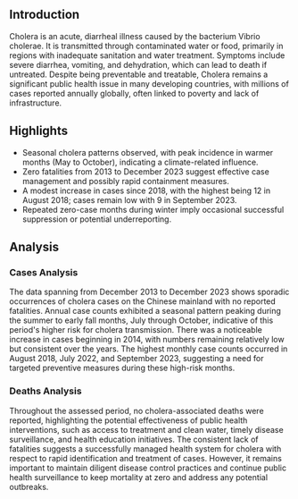 ## Introduction

Cholera is an acute, diarrheal illness caused by the bacterium Vibrio cholerae. It is transmitted through contaminated water or food, primarily in regions with inadequate sanitation and water treatment. Symptoms include severe diarrhea, vomiting, and dehydration, which can lead to death if untreated. Despite being preventable and treatable, Cholera remains a significant public health issue in many developing countries, with millions of cases reported annually globally, often linked to poverty and lack of infrastructure.

## Highlights

- Seasonal cholera patterns observed, with peak incidence in warmer months (May to October), indicating a climate-related influence. <br/>
- Zero fatalities from 2013 to December 2023 suggest effective case management and possibly rapid containment measures. <br/>
- A modest increase in cases since 2018, with the highest being 12 in August 2018; cases remain low with 9 in September 2023. <br/>
- Repeated zero-case months during winter imply occasional successful suppression or potential underreporting. <br/>

## Analysis

### Cases Analysis
The data spanning from December 2013 to December 2023 shows sporadic occurrences of cholera cases on the Chinese mainland with no reported fatalities. Annual case counts exhibited a seasonal pattern peaking during the summer to early fall months, July through October, indicative of this period's higher risk for cholera transmission. There was a noticeable increase in cases beginning in 2014, with numbers remaining relatively low but consistent over the years. The highest monthly case counts occurred in August 2018, July 2022, and September 2023, suggesting a need for targeted preventive measures during these high-risk months.

### Deaths Analysis
Throughout the assessed period, no cholera-associated deaths were reported, highlighting the potential effectiveness of public health interventions, such as access to treatment and clean water, timely disease surveillance, and health education initiatives. The consistent lack of fatalities suggests a successfully managed health system for cholera with respect to rapid identification and treatment of cases. However, it remains important to maintain diligent disease control practices and continue public health surveillance to keep mortality at zero and address any potential outbreaks.

